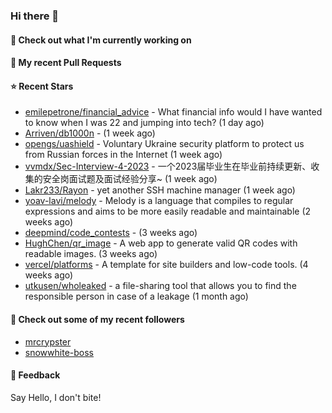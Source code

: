 ### Hi there 👋

#### 👷 Check out what I'm currently working on

#### 🔨 My recent Pull Requests


#### ⭐ Recent Stars

- [emilepetrone/financial_advice](https://github.com/emilepetrone/financial_advice) - What financial info would I have wanted to know when I was 22 and jumping into tech? (1 day ago)
- [Arriven/db1000n](https://github.com/Arriven/db1000n) -  (1 week ago)
- [opengs/uashield](https://github.com/opengs/uashield) - Voluntary Ukraine security platform to protect us from Russian forces in the Internet (1 week ago)
- [vvmdx/Sec-Interview-4-2023](https://github.com/vvmdx/Sec-Interview-4-2023) - 一个2023届毕业生在毕业前持续更新、收集的安全岗面试题及面试经验分享~ (1 week ago)
- [Lakr233/Rayon](https://github.com/Lakr233/Rayon) - yet another SSH machine manager (1 week ago)
- [yoav-lavi/melody](https://github.com/yoav-lavi/melody) - Melody is a language that compiles to regular expressions and aims to be more easily readable and maintainable (2 weeks ago)
- [deepmind/code_contests](https://github.com/deepmind/code_contests) -  (3 weeks ago)
- [HughChen/qr_image](https://github.com/HughChen/qr_image) - A web app to generate valid QR codes with readable images. (3 weeks ago)
- [vercel/platforms](https://github.com/vercel/platforms) - A template for site builders and low-code tools. (4 weeks ago)
- [utkusen/wholeaked](https://github.com/utkusen/wholeaked) - a file-sharing tool that allows you to find the responsible person in case of a leakage (1 month ago)

#### 👯 Check out some of my recent followers

- [mrcrypster](https://github.com/mrcrypster)
- [snowwhite-boss](https://github.com/snowwhite-boss)

#### 💬 Feedback

Say Hello, I don't bite!